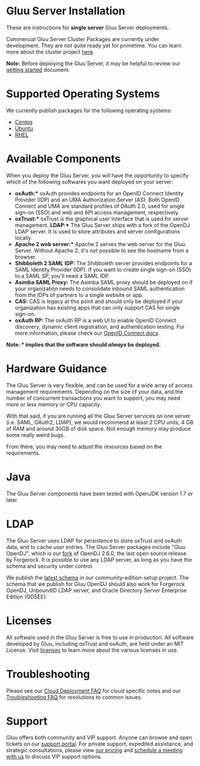 # Gluu Server Installation

These are instructions for **single server** Gluu Server deployments.

Commercial Gluu Server Cluster Packages are currently under development.
They are not quite ready yet for primetime. You can learn more about the
cluster project [here](http://gluu.org/docs-cluster).

**Note:** Before deploying the Gluu Server, it may be helpful to review
our [getting started](../getting-started/index.md) document.

# Supported Operating Systems

We currently publish packages for the following operating systems:

- [Centos](./centos.md)
- [Ubuntu](./ubuntu.md)
- [RHEL](./rhel.md)

# Available Components

When you deploy the Gluu Server, you will have the opportunity to
specify which of the following softwares you want deployed on your
server:

- __oxAuth:*__ oxAuth provides endpoints for an OpenID Connect Identity
  Provider (IDP) and an UMA Authorization Server (AS). Both OpenID
Connect and UMA are standard profiles of OAuth 2.0, used for single
sign-on (SSO) and web and API access management, respectively.
- __oxTrust:*__ oxTrust is the graphical user interface that is used for
  server management.
__LDAP:*__ The Gluu Server ships with a fork of the OpenDJ LDAP server.
It is used to store attributes and server configurations locally.
- __Apache 2 web server:*__ Apache 2 serves the web server for the Gluu
  Server. Without Apache 2, it's not possible to see the hostname from a
browser.
- **Shibboleth 2 SAML IDP:** The Shibboleth server provides endpoints
  for a SAML Identity Provider (IDP). If you want to create single
sign-on (SSO) to a SAML SP, you'll need a SAML IDP.
- **Asimba SAML Proxy:** The Asimba SAML proxy should be deployed on if
  your organization needs to consolidate inbound SAML authentication
from the IDPs of partners to a single website or app.
- **CAS:** CAS is legacy at this point and should only be deployed if
  your organization has existing apps that can only support CAS for
single sign-on.
- **oxAuth RP:** The oxAuth RP is a web UI to enable OpenID Connect
  discovery, dynamic client registration, and authentication testing.
For more information, please check our [OpenID Connect
docs](../openid-connect/index.md).

__Note: * implies that the software should *always* be deployed.__

# Hardware Guidance

The Gluu Server is very flexible, and can be used for a wide array of
access management requirements. Depending on the size of your data, and
the number of concurrent transactions you want to support, you may need
more or less memory or CPU capacity.

With that said, if you are running all the Gluu Server services on one
server (i.e. SAML, OAuth2, LDAP), we would recommend at least 2 CPU
units, 4 GB of RAM and around 30GB of disk space. Not enough memory may
produce some really weird bugs.

From there, you may need to adjust the resources based on the
requirements.

# Java
The Gluu Server components have been tested with OpenJDK version 1.7 or
later.

# LDAP
The Gluu Server uses LDAP for persistence to store oxTrust and oxAuth
data, and to cache user entries.  The Gluu Server packages include "Gluu
OpenDJ", which is our
[fork](https://github.com/GluuFederation/gluu-opendj) of OpenDJ 2.6.0,
the last open source release by Forgerock.  It is possible to use any
LDAP server, as long as you have the schema and security under control.

We publish the [latest
schema](https://github.com/GluuFederation/community-edition-setup/tree/master/static)
in our community-edition-setup project. The schema that we publish for
Gluu OpenDJ should also work for Forgerock OpenDJ, UnboundID LDAP
server, and Oracle Directory Server Enterprise Edition (ODSEE).

# Licenses
All software used in the Gluu Server is free to use in production. All
software developed by Gluu, including oxTrust and oxAuth, are held under
an MIT License. Visit
[licenses](../../admin-guide/introduction/index.md#licenses) to learn
more about the various licenses in use.

# Troubleshooting
Please see our [Cloud Deployment FAQ](../../faq/cloud-faq.md) for cloud
specific notes and our [Troubleshooting
FAQ](../../faq/troubleshooting.md) for resolutions to common issues.

# Support
Gluu offers both community and VIP support. Anyone can browse and open
tickets on our [support portal](http://support.gluu.org). For private
support, expedited assistance, and strategic consultations, please view
[our pricing](http://gluu.org/pricing) and [schedule a meeting with
us](http://gluu.org/booking) to discuss VIP support options.

